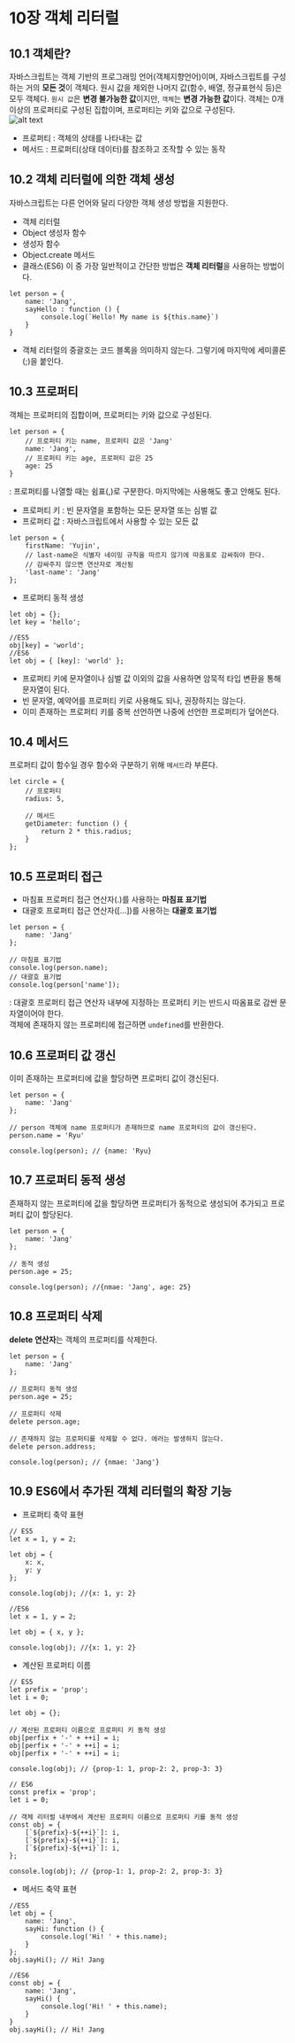# 10장 객체 리터럴

## 10.1 객체란?
자바스크립트는 객체 기반의 프로그래밍 언어(객체지향언어)이며, 자바스크립트를 구성하는 거의 **모든 것**이 객체다. 원시 값을 제외한 나머지 값(함수, 배열, 정규표현식 등)은 모두 객체다. `원시 값`은 **변경 불가능한 값**이지만, `객체`는 **변경 가능한 값**이다. 객체는 0개 이상의 프로퍼티로 구성된 집합이며, 프로퍼티는 키와 값으로 구성된다. <br/>
![alt text](./img/image9.png.png)<br/>
- 프로퍼티 : 객체의 상태를 나타내는 값
- 메서드 : 프로퍼티(상태 데이터)를 참조하고 조작할 수 있는 동작

## 10.2 객체 리터럴에 의한 객체 생성
자바스크립트는 다른 언어와 달리 다양한 객체 생성 방법을 지원한다.
- 객체 리터럴
- Object 생성자 함수
- 생성자 함수
- Object.create 메서드
- 클래스(ES6)
이 중 가장 일반적이고 간단한 방법은 **객체 리터럴**을 사용하는 방법이다.
```
let person = {
    name: 'Jang',
    sayHello : function () {
        console.log(`Hello! My name is ${this.name}`)
    }
}
```
- 객체 리터럴의 중괄호는 코드 블록을 의미하지 않는다. 그렇기에 마지막에 세미콜론(;)을 붙인다. 

## 10.3 프로퍼티
객체는 프로퍼티의 집합이며, 프로퍼티는 키와 값으로 구성된다.
```
let person = {
    // 프로퍼티 키는 name, 프로퍼티 값은 'Jang'
    name: 'Jang',
    // 프로퍼티 키는 age, 프로퍼티 값은 25
    age: 25
}
```
: 프로퍼티를 나열할 때는 쉼표(,)로 구분한다. 마지막에는 사용해도 좋고 안해도 된다. 
- 프로퍼티 키 : 빈 문자열을 포함하는 모든 문자열 또는 심벌 값
- 프로퍼티 값 : 자바스크립트에서 사용할 수 있는 모든 값
```
let person = {
    firstName: 'Yujin',
    // last-name은 식별자 네이밍 규칙을 따르지 않기에 따옴표로 감싸줘야 한다.
    // 감싸주지 않으면 연산자로 계산됨
    'last-name': 'Jang'
};
```

- 프로퍼티 동적 생성
```
let obj = {};
let key = 'hello';

//ES5
obj[key] = 'world';
//ES6
let obj = { [key]: 'world' };
```
- 프로퍼티 키에 문자열이나 심벌 값 이외의 값을 사용하면 암묵적 타입 변환을 통해 문자열이 된다. 
- 빈 문자열, 예약어를 프로퍼티 키로 사용해도 되나, 권장하지는 않는다. 
- 이미 존재하는 프로퍼티 키를 중복 선언하면 나중에 선언한 프로퍼티가 덮어쓴다.

## 10.4 메서드
프로퍼티 값이 함수일 경우 함수와 구분하기 위해 `메서드`라 부른다. 
```
let circle = {
    // 프로퍼티
    radius: 5,

    // 메서드
    getDiameter: function () {
        return 2 * this.radius;
    }
};
```

## 10.5 프로퍼티 접근
- 마침표 프로퍼티 접근 연산자(.)를 사용하는 **마침표 표기법**
- 대괄호 프로퍼티 접근 연산자([...])를 사용하는 **대괄호 표기법**

```
let person = {
    name: 'Jang'
};

// 마침표 표기법
console.log(person.name);
// 대괄호 표기법
console.log(person['name']);
```
: 대괄호 프로퍼티 접근 연산자 내부에 지정하는 프로퍼티 키는 반드시 따옴표로 감싼 문자열이어야 한다.<br/>
객체에 존재하지 않는 프로퍼티에 접근하면 `undefined`를 반환한다.

## 10.6 프로퍼티 값 갱신
이미 존재하는 프로퍼티에 값을 할당하면 프로퍼티 값이 갱신된다.
```
let person = {
    name: 'Jang'
};

// person 객체에 name 프로퍼티가 존재하므로 name 프로퍼티의 값이 갱신된다.
person.name = 'Ryu'

console.log(person); // {name: 'Ryu}
```

## 10.7 프로퍼티 동적 생성
존재하지 않는 프로퍼티에 값을 할당하면 프로퍼티가 동적으로 생성되어 추가되고 프로퍼티 값이 할당된다.
```
let person = {
    name: 'Jang'
};

// 동적 생성
person.age = 25;

console.log(person); //{nmae: 'Jang', age: 25}
```

## 10.8 프로퍼티 삭제
**delete 연산자**는 객체의 프로퍼티를 삭제한다. 
```
let person = {
    name: 'Jang'
};

// 프로퍼티 동적 생성
person.age = 25;

// 프로퍼티 삭제
delete person.age;

// 존재하지 않는 프로퍼티를 삭제할 수 없다. 에러는 발생하지 않는다.
delete person.address;

console.log(person); // {nmae: 'Jang'}
```

## 10.9 ES6에서 추가된 객체 리터럴의 확장 기능
- 프로퍼티 축약 표현
```
// ES5
let x = 1, y = 2;

let obj = {
    x: x,
    y: y
};

console.log(obj); //{x: 1, y: 2}

//ES6
let x = 1, y = 2;

let obj = { x, y };

console.log(obj); //{x: 1, y: 2}
```

- 계산된 프로퍼티 이름
```
// ES5
let prefix = 'prop';
let i = 0;

let obj = {};

// 계산된 프로퍼티 이름으로 프로퍼티 키 동적 생성
obj[perfix + '-' + ++i] = i;
obj[perfix + '-' + ++i] = i;
obj[perfix + '-' + ++i] = i;

console.log(obj); // {prop-1: 1, prop-2: 2, prop-3: 3}

// ES6
const prefix = 'prop';
let i = 0;

// 객체 리터럴 내부에서 계산된 프로퍼티 이름으로 프로퍼티 키를 동적 생성
const obj = {
    [`${prefix}-${++i}`]: i,
    [`${prefix}-${++i}`]: i,
    [`${prefix}-${++i}`]: i,
};

console.log(obj); // {prop-1: 1, prop-2: 2, prop-3: 3}
```

- 메서드 축약 표현
```
//ES5
let obj = {
    name: 'Jang',
    sayHi: function () {
        console.log('Hi! ' + this.name);
    }
};
obj.sayHi(); // Hi! Jang

//ES6
const obj = {
    name: 'Jang',
    sayHi() {
        console.log('Hi! ' + this.name);
    }
}
obj.sayHi(); // Hi! Jang
```